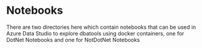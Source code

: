 # Notebooks

There are two directories here which contain notebooks that can be used in Azure Data Studio to explore dbatools using docker containers, one for DotNet Notebooks and one for NotDotNet Notebooks